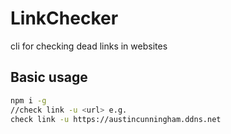 # LinkChecker

cli for checking dead links in websites

## Basic usage

```bash
npm i -g
//check link -u <url> e.g.
check link -u https://austincunningham.ddns.net
```